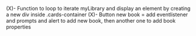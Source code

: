 (X)- Function to loop to iterate myLibrary and display an element by creating a new div inside .cards-container
(X)- Button new book = add eventlistener and prompts and alert to add new book, then another one to add book properties